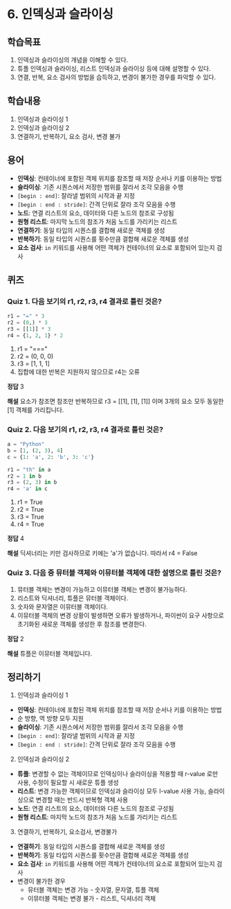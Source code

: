 # 6. 인덱싱과 슬라이싱

## 학습목표

1. 인덱싱과 슬라이싱의 개념을 이해할 수 있다.
2. 튜플 인덱싱과 슬라이싱, 리스트 인덱싱과 슬라이싱 등에 대해 설명할 수 있다.
3. 연결, 반복, 요소 검사의 방법을 습득하고, 변경이 불가한 경우를 파악할 수 있다.



## 학습내용

1. 인덱싱과 슬라이싱 1
2. 인덱싱과 슬라이싱 2
3. 연결하기, 반복하기, 요소 검사, 변경 불가



## 용어

- **인덱싱**: 컨테이너에 포함된 객체 위치를 참조할 때 저장 순서나 키를 이용하는 방법
- **슬라이싱**: 기존 시퀀스에서 저장한 범위를 잘라서 조각 모음을 수행
- `[begin : end]`: 잘라낼 범위의 시작과 끝 지정
- `[begin : end : stride]`: 간격 단위로 잘라 조각 모음을 수행
- **노드**: 연결 리스트의 요소, 데이터와 다른 노드의 참조로 구성됨
- **원형 리스트**: 마지막 노드의 참조가 처음 노드를 가리키는 리스트
- **연결하기**: 동일 타입의 시퀀스를 결합해 새로운 객체를 생성
- **반복하기**: 동일 타입의 시퀀스를 횟수만큼 결합해 새로운 객체를 생성
- **요소 검사**: `in` 키워드를 사용해 어떤 객체가 컨테이너의 요소로 포함되어 있는지 검사



## 퀴즈

### Quiz 1. 다음 보기의 r1, r2, r3, r4 결과로 틀린 것은?

```python
r1 = "=" * 3
r2 = (0,) * 3
r3 = [[1]] * 3
r4 = {1, 2, 1} * 2
```

1. r1 = "==="
2. r2 = (0, 0, 0)
3. r3 = [1, 1, 1]
4. 집합에 대한 반복은 지원하지 않으므로 r4는 오류



**정답** 3

**해설** 요소가 참조면 참조만 반복하므로 r3 = [[1], [1], [1]] 이며 3개의 요소 모두 동일한 [1] 객체를 가리킵니다. 



### Quiz 2. 다음 보기의 r1, r2, r3, r4 결과로 틀린 것은?

```python
a = "Python"
b = [1, (2, 3), 4]
c = {1: 'a', 2: 'b', 3: 'c'}

r1 = "th" in a
r2 = 1 in b
r3 = (2, 3) in b
r4 = 'a' in c
```

1. r1 = True
2. r2 = True
3. r3 = True
4. r4 = True



**정답** 4

**해설** 딕셔너리는 키만 검사하므로 키에는 'a'가 없습니다. 따라서 r4 = False



### Quiz 3. 다음 중 뮤터블 객체와 이뮤터블 객체에 대한 설명으로 틀린 것은?

1. 뮤터블 객체는 변경이 가능하고 이뮤터블 객체는 변경이 불가능하다.
2. 리스트와 딕셔너리, 튜플은 뮤터블 객체이다.
3. 숫자와 문자열은 이뮤터블 객체이다.
4. 이뮤터블 객체의 변경 상황이 발생하면 오류가 발생하거나, 파이썬이 요구 사항으로 초기화된 새로운 객체를 생성한 후 참조를 변경한다.

**정답** 2

**해설** 튜플은 이뮤터블 객체입니다.



## 정리하기

1. 인덱싱과 슬라이싱 1

- **인덱싱**: 컨테이너에 포함된 객체 위치를 참조할 때 저장 순서나 키를 이용하는 방법
- 순 방향, 역 방향 모두 지원
- **슬라이싱**: 기존 시퀀스에서 저장한 범위를 잘라서 조각 모음을 수행
- `[begin : end]`: 잘라낼 범위의 시작과 끝 지정
- `[begin : end : stride]`: 간격 단위로 잘라 조각 모음을 수행

   

2.  인덱싱과 슬라이싱 2

- **튜플**: 변경할 수 없는 객체이므로 인덱싱이나 슬라이싱을 적용할 때 r-value 로만 사용, 수정이 필요할 시 새로운 튜플 생성
- **리스트**: 변경 가능한 객체이므로 인덱싱과 슬라이싱 모두 l-value 사용 가능, 슬라이싱으로 변경할 때는 반드시 반복형 객체 사용
- **노드**: 연결 리스트의 요소, 데이터와 다른 노드의 참조로 구성됨
- **원형 리스트**: 마지막 노드의 참조가 처음 노드를 가리키는 리스트



3. 연결하기, 반복하기, 요소검사, 변경불가

- **연결하기**: 동일 타입의 시퀀스를 결합해 새로운 객체를 생성
- **반복하기**: 동일 타입의 시퀀스를 횟수만큼 결합해 새로운 객체를 생성
- **요소 검사**: `in` 키워드를 사용해 어떤 객체가 컨테이너의 요소로 포함되어 있는지 검사
- 변경이 불가한 경우
  - 뮤터블 객체는 변경 가능 - 숫자열, 문자열, 튜플 객체
  - 이뮤터블 객체는 변경 불가 - 리스트, 딕셔너리 객체

